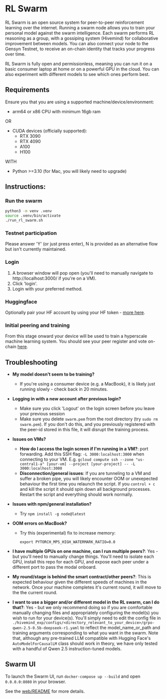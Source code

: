 # RL Swarm

RL Swarm is an open source system for peer-to-peer reinforcement learning over the internet. Running a swarm node allows you to train your personal model against the swarm intelligence. Each swarm performs RL reasoning as a group, with a gossiping system (Hivemind) for collaborative improvement between models. You can also connect your node to the Gensyn Testnet, to receive an on-chain identity that tracks your progress over time.

RL Swarm is fully open and permissionless, meaning you can run it on a basic consumer laptop at home or on a powerful GPU in the cloud. You can also experiment with different models to see which ones perform best.

## Requirements

Ensure you that you are using a supported machine/device/environment:

- arm64 or x86 CPU with minimum 16gb ram

OR

- CUDA devices (officially supported):
    - RTX 3090
    - RTX 4090
    - A100
    - H100

WITH

-  Python >=3.10 (for Mac, you will likely need to upgrade)


## Instructions:

### Run the swarm

```sh
python3 -m venv .venv
source .venv/bin/activate
./run_rl_swarm.sh
```

### Testnet participation

Please answer 'Y' (or just press enter), N is provided as an alternative flow but isn't currently maintained.


### Login

1. A browser window will pop open (you'll need to manually navigate to http://localhost:3000/ if you're on a VM).
2. Click 'login'.
3. Login with your preferred method.

### Huggingface

Optionally pair your HF account by using your HF token - [more here](https://huggingface.co/docs/hub/en/security-tokens).

### Initial peering and training

From this stage onward your device will be used to train a hyperscale machine learning system. You should see your peer register and vote on-chain [here](https://gensyn-testnet.explorer.alchemy.com/address/0x2fC68a233EF9E9509f034DD551FF90A79a0B8F82?tab=logs).

## Troubleshooting

- **My model doesn't seem to be training?**
    - If you're using a consumer device (e.g. a MacBook), it is likely just running slowly - check back in 20 minutes.
- **Logging in with a new account after previous login?**
    
    - Make sure you click 'Logout' on the login screen before you leave your previous session
    - Make sure you delete `swarm.pem` from the root directory (try `sudo rm swarm.pem`). If you don't do this, and you previously registered with the peer-id stored in this file, it will disrupt the training process.
- **Issues on VMs?**

    - **How do I access the login screen if I'm running in a VM?**: port forwarding. Add this SSH flag: `-L 3000:localhost:3000` when connecting to your VM. E.g. `gcloud compute ssh --zone "us-central1-a" [your-vm] --project [your-project] -- -L 3000:localhost:3000`
    - **Disconnection/general issues**: If you are tunneling to a VM and suffer a broken pipe, you will likely encounter OOM or unexepected behaviour the first time you relaunch the script. If you `control + c` and kill the script it should spin down all background processes. Restart the script and everything should work normally.
- **Issues with npm/general installation?**

    - Try  `npm install -g node@latest`

- **OOM errors on MacBook?**
    - Try this (experimental) fix to increase memory:
        ```
        export PYTORCH_MPS_HIGH_WATERMARK_RATIO=0.0
        ```
- **I have multiple GPUs on one machine, can I run multiple peers?**: Yes - but you'll need to manually change things. You'll need to isolate each GPU, install this repo for each GPU, and expose each peer under a different port to pass the modal onboard.

- **My round/stage is behind the smart contract/other peers?**: This is expected behaviour given the different speeds of machines in the network. Once your machine completes it's current round, it will move to the the current round.

- **I want to use a bigger and/or different model in the RL swarm, can I do that?**: Yes - but we only recommend doing so if you are comfortable manually changing files and appropriately configuring the model(s) you wish to run for your device(s). You'll simply need to edit the config file in `./hivemind_exp/configs/<directory_relevant_to_your_device>/grpo-qwen-2.5-0.5b-deepseek-r1.yaml` to reflect the model_name_or_path and training arguments corresponding to what you want in the swarm. Note that, although any pre-trained LLM compatible with Hugging Face's `AutoModelForCausalLM` class should work in theory, we have only tested with a handful of Qwen 2.5 instruction-tuned models.

## Swarm UI
To launch the Swarm UI, run `docker-compose up --build` and open `0.0.0.0:8080` in your browser.

See the [web/README](./web/README.md) for more details.
